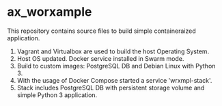 # ax_worxample
This repository contains source files to build simple containeraized application.
1. Vagrant and Virtualbox are used to build the host Operating System.
2. Host OS updated. Docker service installed in Swarm mode.
3. Build to custom images: PostgreSQL DB and Debian Linux with Python 3.
4. With the usage of Docker Compose started a service 'wrxmpl-stack'.
5. Stack includes PostgreSQL DB with persistent storage volume and simple Python 3 application. 
